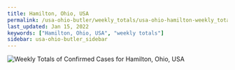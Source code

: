 ```yaml
---
title: Hamilton, Ohio, USA
permalink: /usa-ohio-butler/weekly_totals/usa-ohio-hamilton-weekly_totals.html
last_updated: Jan 15, 2022
keywords: ["Hamilton, Ohio, USA", "weekly totals"]
sidebar: usa-ohio-butler_sidebar
---
```


![Weekly Totals of Confirmed Cases for Hamilton, Ohio, USA](/covid_tracker/images/graphs/usa-ohio-hamilton-weekly_totals_graph.png)
